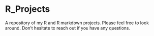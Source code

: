 # R_Projects
A repository of my R and R markdown projects. Please feel free to look around. Don't hesitate to reach out if you have any questions.
